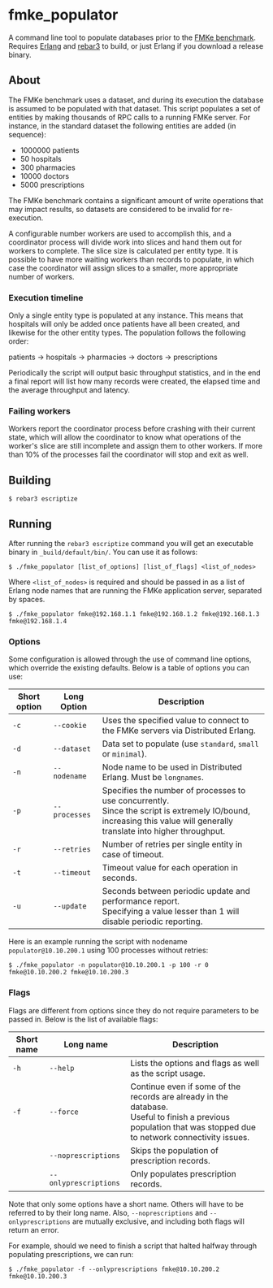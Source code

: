 fmke_populator
=====

A command line tool to populate databases prior to the [FMKe benchmark][3]. Requires [Erlang][1] and [rebar3][2] to build, or just Erlang if you download a release binary.

## About

The FMKe benchmark uses a dataset, and during its execution the database is assumed to be populated with that dataset. This script populates a set of entities by making thousands of RPC calls to a running FMKe server. For instance, in the standard dataset the following entities are added (in sequence):

* 1000000 patients
* 50 hospitals
* 300 pharmacies
* 10000 doctors
* 5000 prescriptions

The FMKe benchmark contains a significant amount of write operations that may impact results, so datasets are considered to be invalid for re-execution.

A configurable number workers are used to accomplish this, and a coordinator process will divide work into slices and hand them out for workers to complete. The slice size is calculated per entity type. It is possible to have more waiting workers than records to populate, in which case the coordinator will assign slices to a smaller, more appropriate number of workers.

### Execution timeline
Only a single entity type is populated at any instance. This means that hospitals will only be added once patients have all been created, and likewise for the other entity types. The population follows the following order:

patients → hospitals → pharmacies → doctors → prescriptions

Periodically the script will output basic throughput statistics, and in the end a final report will list how many records were created, the elapsed time and the average throughput and latency.

### Failing workers

Workers report the coordinator process before crashing with their current state, which will allow the coordinator to know what operations of the worker's slice are still incomplete and assign them to other workers. If more than 10% of the processes fail the coordinator will stop and exit as well.

## Building

    $ rebar3 escriptize

## Running

After running the `rebar3 escriptize` command you will get an executable binary in `_build/default/bin/`. You can use it as follows:

    $ ./fmke_populator [list_of_options] [list_of_flags] <list_of_nodes>

Where `<list_of_nodes>` is required and should be passed in as a list of Erlang node names that are running the FMKe application server, separated by spaces.

    $ ./fmke_populator fmke@192.168.1.1 fmke@192.168.1.2 fmke@192.168.1.3 fmke@192.168.1.4

### Options

Some configuration is allowed through the use of command line options, which override the existing defaults. Below is a table of options you can use:

| Short option | Long Option | Description |
| --- | --- | --- |
| `-c` | `--cookie` | Uses the specified value to connect to the FMKe servers via Distributed Erlang. |
| `-d` | `--dataset` | Data set to populate (use `standard`, `small` or `minimal`). |
| `-n` | `--nodename` | Node name to be used in Distributed Erlang. Must be `longnames`. |
| `-p` | `--processes` | Specifies the number of processes to use concurrently.<br>Since the script is extremely IO/bound, increasing this value will generally translate into higher throughput. |
| `-r` | `--retries` | Number of retries per single entity in case of timeout. |
| `-t` | `--timeout` | Timeout value for each operation in seconds. |
| `-u` | `--update` | Seconds between periodic update and performance report.<br>Specifying a value lesser than 1 will disable periodic reporting. |

Here is an example running the script with nodename `populator@10.10.200.1` using 100 processes without retries:

    $ ./fmke_populator -n populator@10.10.200.1 -p 100 -r 0 fmke@10.10.200.2 fmke@10.10.200.3

### Flags
Flags are different from options since they do not require parameters to be passed in. Below is the list of available flags:

| Short name | Long name | Description |
| --- | --- | --- |
| `-h` | `--help` | Lists the options and flags as well as the script usage. |
| `-f` | `--force` | Continue even if some of the records are already in the database.<br>Useful to finish a previous population that was stopped due to network connectivity issues. |
|  | `--noprescriptions` | Skips the population of prescription records. |
|  | `--onlyprescriptions` | Only populates prescription records. |

Note that only some options have a short name. Others will have to be referred to by their long name. Also, `--noprescriptions` and `--onlyprescriptions` are mutually exclusive, and including both flags will return an error.

For example, should we need to finish a script that halted halfway through populating prescriptions, we can run:

    $ ./fmke_populator -f --onlyprescriptions fmke@10.10.200.2 fmke@10.10.200.3



[1]: http://www.erlang.org/downloads
[2]: http://www.rebar3.org/
[3]: https://github.com/goncalotomas/FMKe
